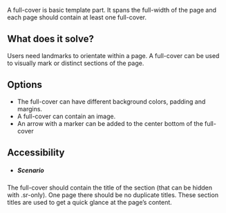 A full-cover is basic template part. It spans the full-width of the page and each page should contain at least one full-cover.

## What does it solve?

Users need landmarks to orientate within a page. A full-cover can be used to visually mark or distinct sections of the page. 

## Options

* The full-cover can have different background colors, padding and margins.
* A full-cover can contain an image.
* An arrow with a marker can be added to the center bottom of the full-cover

## Accessibility

* ##### Scenario
The full-cover should contain the title of the section (that can be hidden with .sr-only). One page there should be no duplicate titles. These section titles are used to get a quick glance at the page’s content.